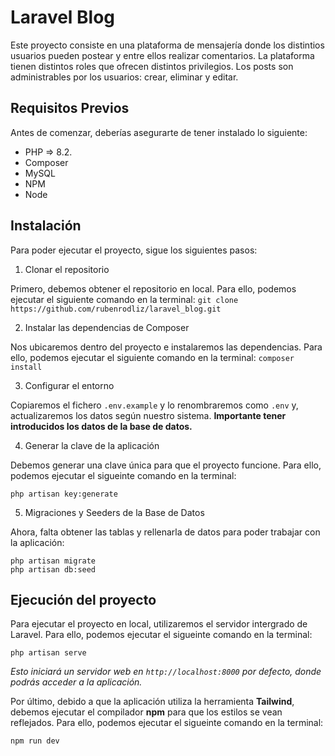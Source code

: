 # Laravel Blog

Este proyecto consiste en una plataforma de mensajería donde los distintios usuarios pueden postear y entre ellos realizar comentarios. 
La plataforma tienen distintos roles que ofrecen distintos privilegios.
Los posts son administrables por los usuarios: crear, eliminar y editar.

## Requisitos Previos

Antes de comenzar, deberías asegurarte de tener instalado lo siguiente:
-   PHP => 8.2.
-   Composer
-   MySQL
-   NPM
-   Node

## Instalación

Para poder ejecutar el proyecto, sigue los siguientes pasos:

1. Clonar el repositorio

Primero, debemos obtener el repositorio en local. Para ello, podemos ejecutar el siguiente comando en la terminal:
`git clone https://github.com/rubenrodliz/laravel_blog.git`

2. Instalar las dependencias de Composer

Nos ubicaremos dentro del proyecto e instalaremos las dependencias. Para ello, podemos ejecutar el siguiente comando en la terminal:
`composer install`

3. Configurar el entorno

Copiaremos el fichero `.env.example` y lo renombraremos como `.env` y, actualizaremos los datos según nuestro sistema. **Importante tener introducidos los datos de la base de datos.**

4. Generar la clave de la aplicación

Debemos generar una clave única para que el proyecto funcione. Para ello, podemos ejecutar el sigueinte comando en la terminal:

`php artisan key:generate`

5. Migraciones y Seeders de la Base de Datos

Ahora, falta obtener las tablas y rellenarla de datos para poder trabajar con la aplicación:

`php artisan migrate`<br>
`php artisan db:seed`

## Ejecución del proyecto

Para ejecutar el proyecto en local, utilizaremos el servidor intergrado de Laravel. Para ello, podemos ejecutar el sigueinte comando en la terminal:

`php artisan serve`

*Esto iniciará un servidor web en `http://localhost:8000` por defecto, donde podrás acceder a la aplicación.*

Por último, debido a que la aplicación utiliza la herramienta **Tailwind**, debemos ejecutar el compilador **npm** para que los estilos se vean reflejados. Para ello, podemos ejecutar el sigueinte comando en la terminal:

`npm run dev`